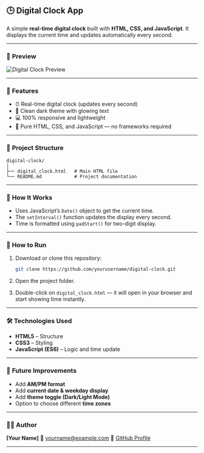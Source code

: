 
## 🕒 Digital Clock App

A simple **real-time digital clock** built with **HTML, CSS, and JavaScript**.
It displays the current time and updates automatically every second.

---

### 📸 **Preview**

![Digital Clock Preview](https://via.placeholder.com/600x300?text=Digital+Clock+Preview)

---

### 🚀 **Features**

* ⏰ Real-time digital clock (updates every second)
* 🌙 Clean dark theme with glowing text
* 💻 100% responsive and lightweight
* 🧩 Pure HTML, CSS, and JavaScript — no frameworks required

---

### 📁 **Project Structure**

```
digital-clock/
│
├── digital_clock.html   # Main HTML file
└── README.md            # Project documentation
```

---

### 🧠 **How It Works**

* Uses JavaScript’s `Date()` object to get the current time.
* The `setInterval()` function updates the display every second.
* Time is formatted using `padStart()` for two-digit display.

---

### 💾 **How to Run**

1. Download or clone this repository:

   ```bash
   git clone https://github.com/yourusername/digital-clock.git
   ```
2. Open the project folder.
3. Double-click on `digital_clock.html` — it will open in your browser and start showing time instantly.

---

### 🛠️ **Technologies Used**

* **HTML5** – Structure
* **CSS3** – Styling
* **JavaScript (ES6)** – Logic and time update

---

### 📅 **Future Improvements**

* Add **AM/PM format**
* Add **current date & weekday display**
* Add **theme toggle (Dark/Light Mode)**
* Option to choose different **time zones**

---

### 👨‍💻 **Author**

**[Your Name]**
📧 [yourname@example.com](mailto:yourname@example.com)
🔗 [GitHub Profile](https://github.com/yourusername)

---


